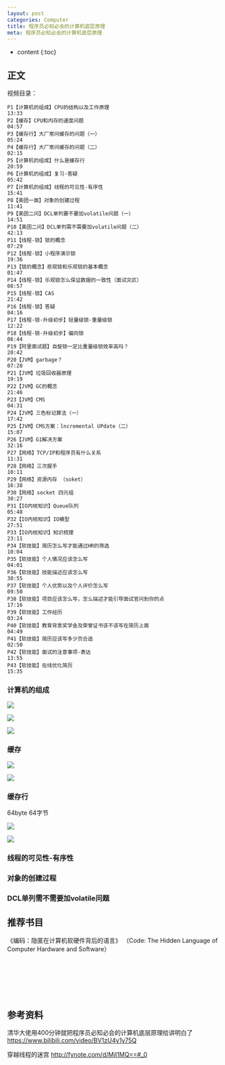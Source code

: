 ```yaml
---
layout: post
categories: Computer
title: 程序员必知必会的计算机底层原理
meta: 程序员必知必会的计算机底层原理
---
```

* content
{:toc}

## 正文

视频目录：
```
P1【计算机的组成】CPU的结构以及工作原理
13:33
P2【缓存】CPU和内存的速度问题
04:57
P3【缓存行】大厂常问缓存的问题（一）
05:24
P4【缓存行】大厂常问缓存的问题（二）
02:15
P5【计算机的组成】什么是缓存行
20:59
P6【计算机的组成】复习-答疑
05:42
P7【计算机的组成】线程的可见性-有序性
15:41
P8【美团一面】对象的创建过程
11:41
P9【美团二问】DCL单列要不要加volatile问题（一）
14:51
P10【美团二问】DCL单列需不需要加volatile问题（二）
42:13
P11【线程-锁】锁的概念
07:29
P12【线程-锁】小程序演示锁
19:36
P13【锁的概念】悲观锁和乐观锁的基本概念
01:47
P14【线程-锁】乐观锁怎么保证数据的一致性（面试灾区）
08:57
P15【线程-锁】CAS
21:42
P16【线程-锁】答疑
04:16
P17【线程-锁-升级初步】轻量级锁-重量级锁
12:22
P18【线程-锁-升级初步】偏向锁
06:44
P19【阿里面试题】自旋锁一定比重量级锁效率高吗？
20:42
P20【JVM】garbage？
07:20
P21【JVM】垃圾回收器原理
19:19
P22【JVM】GC的概念
21:46
P23【JVM】CMS
04:31
P24【JVM】三色标记算法（一）
17:42
P25【JVM】CMS方案：lncremental UPdate（二）
15:07
P26【JVM】G1解决方案
32:16
P27【网络】TCP/IP和程序员有什么关系
11:31
P28【网络】三次握手
10:11
P29【网络】资源内存 （soket）
16:38
P30【网络】socket 四元组
30:27
P31【IO内核知识】Queue队列
05:48
P32【IO内核知识】IO模型
27:51
P33【IO内核知识】知识梳理
23:11
P34【软技能】简历怎么写才能通过HR的筛选
10:04
P35【软技能】个人情况应该怎么写
04:01
P36【软技能】技能描述应该怎么写
30:55
P37【软技能】个人优势以及个人评价怎么写
09:50
P38【软技能】项目应该怎么写，怎么描述才能引导面试官问到你的点
17:16
P39【软技能】工作经历
03:24
P40【软技能】教育背景奖学金及荣誉证书该不该写在简历上面
04:49
P41【软技能】简历应该写多少页合适
02:50
P42【软技能】面试的注意事项-表达
13:55
P43【软技能】在线优化简历
15:35
```

### 计算机的组成

![]({{site.baseurl}}/images/20220608/20220608094123.png)

![]({{site.baseurl}}/images/20220608/20220608094922.png)

![]({{site.baseurl}}/images/20220608/20220608095112.png)


### 缓存

![]({{site.baseurl}}/images/20220608/20220608102030.png)

![]({{site.baseurl}}/images/20220608/20220608102124.png)


### 缓存行

64byte  64字节

![]({{site.baseurl}}/images/20220608/20220608103421.png)

![]({{site.baseurl}}/images/20220608/20220608104824.png)

### 线程的可见性-有序性


### 对象的创建过程


### DCL单列需不需要加volatile问题






## 推荐书目

《编码：隐匿在计算机软硬件背后的语言》 （Code: The Hidden Language of Computer Hardware and Software）





<br/><br/><br/><br/><br/>
## 参考资料

清华大佬用400分钟就把程序员必知必会的计算机底层原理给讲明白了 <https://www.bilibili.com/video/BV1zU4y1y75Q>

穿越线程的迷宫 <http://fynote.com/d/MjI1MQ==#_0>


